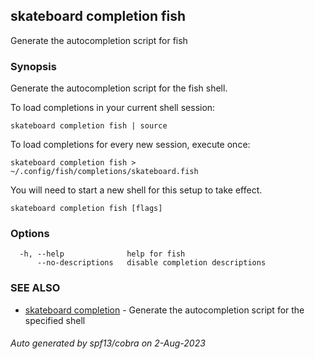 ## skateboard completion fish

Generate the autocompletion script for fish

### Synopsis

Generate the autocompletion script for the fish shell.

To load completions in your current shell session:

	skateboard completion fish | source

To load completions for every new session, execute once:

	skateboard completion fish > ~/.config/fish/completions/skateboard.fish

You will need to start a new shell for this setup to take effect.


```
skateboard completion fish [flags]
```

### Options

```
  -h, --help              help for fish
      --no-descriptions   disable completion descriptions
```

### SEE ALSO

* [skateboard completion](skateboard_completion.md)	 - Generate the autocompletion script for the specified shell

###### Auto generated by spf13/cobra on 2-Aug-2023
